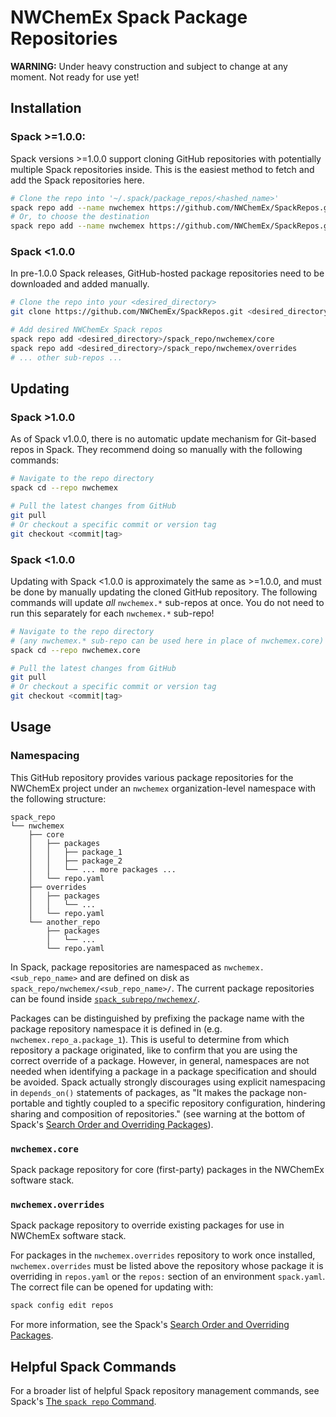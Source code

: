# NWChemEx Spack Package Repositories

**WARNING:** Under heavy construction and subject to change at any moment. Not ready for use yet!

## Installation

### Spack >=1.0.0:

Spack versions >=1.0.0 support cloning GitHub repositories with potentially multiple Spack repositories inside. This is the easiest method to fetch and add the Spack repositories here.

```bash
# Clone the repo into '~/.spack/package_repos/<hashed_name>'
spack repo add --name nwchemex https://github.com/NWChemEx/SpackRepos.git
# Or, to choose the destination
spack repo add --name nwchemex https://github.com/NWChemEx/SpackRepos.git <destination>
```

### Spack <1.0.0

In pre-1.0.0 Spack releases, GitHub-hosted package repositories need to be downloaded and added manually.

```bash
# Clone the repo into your <desired_directory>
git clone https://github.com/NWChemEx/SpackRepos.git <desired_directory>

# Add desired NWChemEx Spack repos
spack repo add <desired_directory>/spack_repo/nwchemex/core
spack repo add <desired_directory>/spack_repo/nwchemex/overrides
# ... other sub-repos ...
```

## Updating

### Spack >1.0.0

As of Spack v1.0.0, there is no automatic update mechanism for Git-based repos in Spack. They recommend doing so manually with the following commands:

```bash
# Navigate to the repo directory
spack cd --repo nwchemex

# Pull the latest changes from GitHub
git pull
# Or checkout a specific commit or version tag
git checkout <commit|tag>
```

### Spack <1.0.0

Updating with Spack <1.0.0 is approximately the same as >=1.0.0, and must be done by manually updating the cloned GitHub repository. The following commands will update *all* `nwchemex.*` sub-repos at once. You do not need to run this separately for each `nwchemex.*` sub-repo!

```bash
# Navigate to the repo directory
# (any nwchemex.* sub-repo can be used here in place of nwchemex.core)
spack cd --repo nwchemex.core

# Pull the latest changes from GitHub
git pull
# Or checkout a specific commit or version tag
git checkout <commit|tag>
```

## Usage

### Namespacing

This GitHub repository provides various package repositories for the NWChemEx project under an `nwchemex` organization-level namespace with the following structure:

```
spack_repo
└── nwchemex
    ├── core
    │   ├── packages
    │   │   ├── package_1
    │   │   ├── package_2
    │   │   └── ... more packages ...
    │   └── repo.yaml
    ├── overrides
    │   ├── packages
    │   │   └── ...
    │   └── repo.yaml
    └── another_repo
        ├── packages
        │   └── ...
        └── repo.yaml
```

In Spack, package repositories are namespaced as `nwchemex.<sub_repo_name>` and are defined on disk as `spack_repo/nwchemex/<sub_repo_name>/`. The current package repositories can be found inside [`spack_subrepo/nwchemex/`](https://github.com/NWChemEx/SpackRepos/tree/master/spack_repo/nwchemex).

Packages can be distinguished by prefixing the package name with the package repository namespace it is defined in (e.g. `nwchemex.repo_a.package_1`). This is useful to determine from which repository a package originated, like to confirm that you are using the correct override of a package. However, in general, namespaces are not needed when identifying a package in a package specification and should be avoided. Spack actually strongly discourages using explicit namespacing in `depends_on()` statements of packages, as "It makes the package non-portable and tightly coupled to a specific repository configuration, hindering sharing and composition of repositories." (see warning at the bottom of Spack's [Search Order and Overriding Packages](https://spack.readthedocs.io/en/latest/repositories.html#search-order-and-overriding-packages)).

### `nwchemex.core`

Spack package repository for core (first-party) packages in the NWChemEx software stack.

### `nwchemex.overrides`

Spack package repository to override existing packages for use in NWChemEx software stack.

For packages in the `nwchemex.overrides` repository to work once installed, `nwchemex.overrides` must be listed above the repository whose package it is overriding in `repos.yaml` or the `repos:` section of an environment `spack.yaml`. The correct file can be opened for updating with:

```bash
spack config edit repos
```

For more information, see the Spack's [Search Order and Overriding Packages](https://spack.readthedocs.io/en/latest/repositories.html#search-order-and-overriding-packages).

## Helpful Spack Commands

For a broader list of helpful Spack repository management commands, see Spack's [The `spack repo` Command](https://spack.readthedocs.io/en/latest/repositories.html#the-spack-repo-command).
